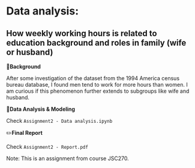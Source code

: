 # Data analysis: 
## How weekly working hours is related to education background and roles in family (wife or husband)

📔**Background**

After some investigation of the dataset from the 1994 America census bureau database, I found men tend to work for more hours than women. I am curious if this phenomenon further extends to subgroups like wife and husband.

🧩**Data Analysis & Modeling**

Check `Assignment2 - Data analysis.ipynb`

✏️**Final Report**

Check `Assignment2 - Report.pdf`

Note: This is an assignment from course JSC270.
